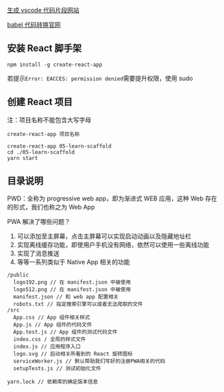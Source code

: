 [生成 vscode 代码片段网站](https://snippet-generator.app/)

[babel 代码转换官网](https://babeljs.io/repl#?browsers=defaults%2C%20not%20ie%2011%2C%20not%20ie_mob%2011&build=&builtIns=false&corejs=3.21&spec=false&loose=false&code_lz=Q&debug=false&forceAllTransforms=false&shippedProposals=false&circleciRepo=&evaluate=false&fileSize=false&timeTravel=false&sourceType=module&lineWrap=true&presets=env%2Creact%2Cstage-2&prettier=false&targets=&version=7.17.8&externalPlugins=&assumptions=%7B%7D)

## 安装 React 脚手架

```shell
npm install -g create-react-app
```

若提示`Error: EACCES: permission denied`需要提升权限，使用 sudo

## 创建 React 项目

注：项目名称不能包含大写字母

```shell
create-react-app 项目名称

create-react-app 05-learn-scaffold
cd ./05-learn-scaffold
yarn start
```

## 目录说明

PWD：全称为 progressive web app，即为渐进式 WEB 应用，这种 Web 存在的形式，我们也称之为 Web App

PWA 解决了哪些问题？

1. 可以添加至主屏幕，点击主屏幕可以实现启动动画以及隐藏地址栏
2. 实现离线缓存功能，即使用户手机没有网络，依然可以使用一些离线功能
3. 实现了消息推送
4. 等等一系列类似于 Native App 相关的功能

```text
/public
  logo192.png // 在 manifest.json 中被使用
  logo512.png // 在 manifest.json 中被使用
  manifest.json // 和 web app 配置相关
  robots.txt // 指定搜索引擎可以或者无法爬取的文件
/src
  App.css // App 组件相关样式
  App.js // App 组件的代码文件
  App.test.js // App 组件的测试代码文件
  index.css / 全局的样式文件
  index.js // 应用程序入口
  logo.svg // 启动相关所看到的 React 旋转图标
  serviceWorker.js // 默认帮助我们写好的注册PWA相关的代码
  setupTests.js // 测试初始化文件

yarn.lock // 依赖库的确定版本信息
```
